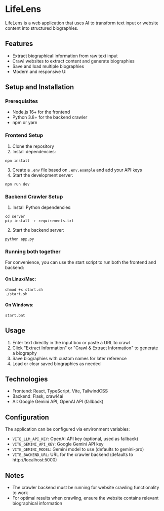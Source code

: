 # LifeLens

LifeLens is a web application that uses AI to transform text input or website content into structured biographies.

## Features

- Extract biographical information from raw text input
- Crawl websites to extract content and generate biographies
- Save and load multiple biographies
- Modern and responsive UI

## Setup and Installation

### Prerequisites

- Node.js 16+ for the frontend
- Python 3.8+ for the backend crawler
- npm or yarn

### Frontend Setup

1. Clone the repository
2. Install dependencies:
```
npm install
```
3. Create a `.env` file based on `.env.example` and add your API keys
4. Start the development server:
```
npm run dev
```

### Backend Crawler Setup

1. Install Python dependencies:
```
cd server
pip install -r requirements.txt
```
2. Start the backend server:
```
python app.py
```

### Running both together

For convenience, you can use the start script to run both the frontend and backend:

#### On Linux/Mac:
```
chmod +x start.sh
./start.sh
```

#### On Windows:
```
start.bat
```

## Usage

1. Enter text directly in the input box or paste a URL to crawl
2. Click "Extract Information" or "Crawl & Extract Information" to generate a biography
3. Save biographies with custom names for later reference
4. Load or clear saved biographies as needed

## Technologies

- Frontend: React, TypeScript, Vite, TailwindCSS
- Backend: Flask, crawl4ai
- AI: Google Gemini API, OpenAI API (fallback)

## Configuration

The application can be configured via environment variables:

- `VITE_LLM_API_KEY`: OpenAI API key (optional, used as fallback)
- `VITE_GEMINI_API_KEY`: Google Gemini API key
- `VITE_GEMINI_MODEL`: Gemini model to use (defaults to gemini-pro)
- `VITE_BACKEND_URL`: URL for the crawler backend (defaults to http://localhost:5000)

## Notes

- The crawler backend must be running for website crawling functionality to work
- For optimal results when crawling, ensure the website contains relevant biographical information
